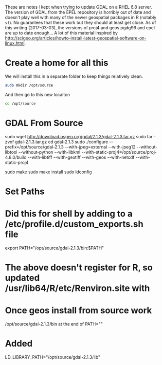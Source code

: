 These are notes I kept when trying to update GDAL on a RHEL 6.8 server. The version of GDAL from the EPEL repository is horribly out of date and doesn't play well with many of the newer geospatial packages in R (notably `sf`). No guarantees that these work but they should at least get close. As of this writing (2017-03-03), the versions of proj4 and geos pgdg96 and epel are up to date enough... A lot of this material inspired by <http://scigeo.org/articles/howto-install-latest-geospatial-software-on-linux.html>.

Create a home for all this
==========================

We will install this in a separate folder to keep things relatively clean.

``` bash
sudo mkdir /opt/source
```

And then go to this new locaiton

``` bash
cd /opt/source
```

GDAL From Source
================

sudo wget <http://download.osgeo.org/gdal/2.1.3/gdal-2.1.3.tar.gz> sudo tar -zvxf gdal-2.1.3.tar.gz cd gdal-2.1.3 sudo ./configure
--prefix=/opt/source/gdal-2.1.3
--with-jpeg=external
--with-jpeg12
--without-libtool
--without-python
--with-libkml
--with-static-proj4=/opt/source/proj-4.8.0/build
--with-libtiff
--with-geotiff
--with-geos
--with-netcdf
--with-static-proj4

sudo make sudo make install sudo ldconfig

Set Paths
=========

Did this for shell by adding to a /etc/profile.d/custom\_exports.sh file
========================================================================

export PATH="/opt/source/gdal-2.1.3/bin:$PATH"

The above doesn't register for R, so updated /usr/lib64/R/etc/Renviron.site with
================================================================================

Once geos install from source work
==================================

/opt/source/gdal-2.1.3/bin at the end of PATH=""

Added
=====

LD\_LIBRARY\_PATH="/opt/source/gdal-2.1.3/lib"
